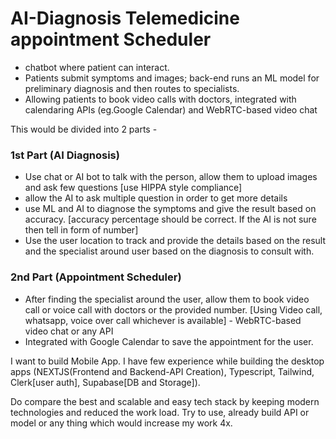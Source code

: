  # AI-Diagnosis Telemedicine appointment Scheduler
* chatbot where patient can interact.
* Patients submit symptoms and images; back-end runs an ML model for preliminary diagnosis and then routes to specialists.
* Allowing patients to book video calls with doctors, integrated with calendaring APIs (eg.Google Calendar) and WebRTC-based video chat

This would be divided into 2 parts -

### 1st Part (AI Diagnosis)
* Use chat or AI bot to talk with the person, allow them to upload images and ask few questions [use HIPPA style compliance]
* allow the AI to ask multiple question in order to get more details
* use ML and AI to diagnose the symptoms and give the result based on accuracy. [accuracy percentage should be correct. If the AI is not sure then tell in form of number]
* Use the user location to track and provide the details based on the result and the specialist around user based on the diagnosis to consult with.

### 2nd Part (Appointment Scheduler)
* After finding the specialist around the user, allow them to book video call or voice call with doctors or the provided number. [Using Video call, whatsapp, voice over call whichever is available] - WebRTC-based video chat or any API
* Integrated with Google Calendar to save the appointment for the user.


I want to build Mobile App. I have few experience while building the desktop apps (NEXTJS(Frontend and Backend-API Creation), Typescript, Tailwind, Clerk[user auth], Supabase[DB and Storage]).

Do compare the best and scalable and easy tech stack by keeping modern technologies and reduced the work load. Try to use, already build API or model or any thing which would increase my work 4x.